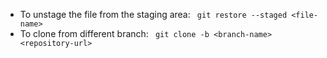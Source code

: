 - To unstage the file from the staging area:
  ` git restore --staged <file-name>`
- To clone from different branch:
 ` git clone -b <branch-name> <repository-url>`
